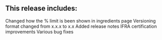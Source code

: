 This release includes:
----------------------
Changed how the % limit is been shown in ingredients page
Versioning format changed from x.x.x to x.x
Added release notes
IFRA certification improvements
Various bug fixes
